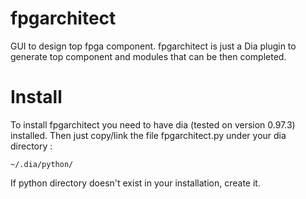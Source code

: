 fpgarchitect
============

GUI to design top fpga component. fpgarchitect is just a Dia plugin to generate
top component and modules that can be then completed.

Install
=======

To install fpgarchitect you need to have dia (tested on version 0.97.3)
installed. Then just copy/link the file fpgarchitect.py under your dia directory
:
```
~/.dia/python/
```

If python directory doesn't exist in your installation, create it.
